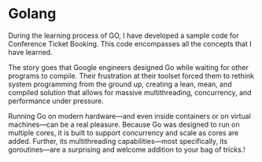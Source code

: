 # Golang
During the learning process of GO, I have developed a sample code for Conference Ticket Booking. 
This code encompasses all the concepts that I have learned.

The story goes that Google engineers designed Go while waiting for other programs to compile. Their frustration at their toolset forced them to rethink system programming from 
the ground up, creating a lean, mean, and compiled solution that allows for massive multithreading, concurrency, and performance under pressure. 

Running Go on modern hardware—and even inside containers or on virtual machines—can be a real pleasure. Because Go was designed to run on multiple cores, it is built to support 
concurrency and scale as cores are added. Further, its multithreading capabilities—most specifically, its goroutines—are a surprising and welcome addition to your bag of 
tricks.!
